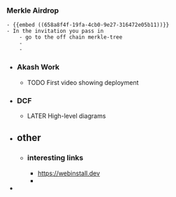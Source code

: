 ### Merkle Airdrop
	- {{embed ((658a8f4f-19fa-4cb0-9e27-316472e05b11))}}
	- In the invitation you pass in
		- go to the off chain merkle-tree
		-
		-
- ### Akash Work
	- TODO First video showing deployment
- ### DCF
	- LATER High-level diagrams
- ## other
	- ### interesting links
		- https://webinstall.dev
		-
-
